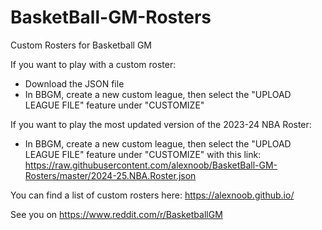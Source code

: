 BasketBall-GM-Rosters
=====================

Custom Rosters for Basketball GM

If you want to play with a custom roster:

* Download the JSON file
* In BBGM, create a new custom league, then select the "UPLOAD LEAGUE FILE" feature under "CUSTOMIZE"

If you want to play the most updated version of the 2023-24 NBA Roster:

* In BBGM, create a new custom league, then select the "UPLOAD LEAGUE FILE" feature under "CUSTOMIZE" with this link: https://raw.githubusercontent.com/alexnoob/BasketBall-GM-Rosters/master/2024-25.NBA.Roster.json

You can find a list of custom rosters here: https://alexnoob.github.io/

See you on https://www.reddit.com/r/BasketballGM
